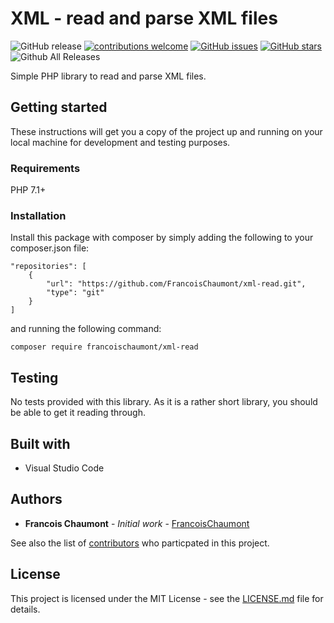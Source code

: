 # XML - read and parse XML files

![GitHub release](https://img.shields.io/github/release/FrancoisChaumont/xml-read.svg)
[![contributions welcome](https://img.shields.io/badge/contributions-welcome-brightgreen.svg?style=flat)](https://github.com/FrancoisChaumont/xml-read/issues)
[![GitHub issues](https://img.shields.io/github/issues/FrancoisChaumont/xml-read.svg)](https://github.com/FrancoisChaumont/xml-read/issues)
[![GitHub stars](https://img.shields.io/github/stars/FrancoisChaumont/xml-read.svg)](https://github.com/FrancoisChaumont/xml-read/stargazers)
![Github All Releases](https://img.shields.io/github/downloads/FrancoisChaumont/xml-read/total.svg)

Simple PHP library to read and parse XML files.

## Getting started
These instructions will get you a copy of the project up and running on your local machine for development and testing purposes.

### Requirements
PHP 7.1+

### Installation
Install this package with composer by simply adding the following to your composer.json file:  
```
"repositories": [
    {
        "url": "https://github.com/FrancoisChaumont/xml-read.git",
        "type": "git"
    }
]
```
and running the following command:  
```
composer require francoischaumont/xml-read
```

## Testing
No tests provided with this library. As it is a rather short library, you should be able to get it reading through.

## Built with
* Visual Studio Code

## Authors
* **Francois Chaumont** - *Initial work* - [FrancoisChaumont](https://github.com/FrancoisChaumont)

See also the list of [contributors](https://github.com/FrancoisChaumont/xml-read/graphs/contributors) who particpated in this project.

## License
This project is licensed under the MIT License - see the [LICENSE.md](LICENSE.md) file for details.
